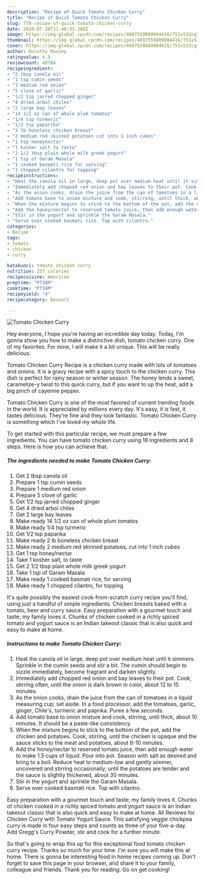 ```yaml
---
description: "Recipe of Quick Tomato Chicken Curry"
title: "Recipe of Quick Tomato Chicken Curry"
slug: 778-recipe-of-quick-tomato-chicken-curry
date: 2020-07-30T21:40:53.288Z
image: https://img-global.cpcdn.com/recipes/4697559889084416/751x532cq70/tomato-chicken-curry-recipe-main-photo.jpg
thumbnail: https://img-global.cpcdn.com/recipes/4697559889084416/751x532cq70/tomato-chicken-curry-recipe-main-photo.jpg
cover: https://img-global.cpcdn.com/recipes/4697559889084416/751x532cq70/tomato-chicken-curry-recipe-main-photo.jpg
author: Dorothy Massey
ratingvalue: 4.9
reviewcount: 40784
recipeingredient:
- "2 tbsp canola oil"
- "1 tsp cumin seeds"
- "1 medium red onion"
- "5 clove of garlic"
- "1/2 tsp jarred chopped ginger"
- "4 dried arbol chiles"
- "2 large bay leaves"
- "14 1/2 oz can of whole plum tomatos"
- "1/4 tsp turmeric"
- "1/2 tsp paparika"
- "2 lb boneless chicken breast"
- "2 medium red skinned potatoes cut into 1 inch cubes"
- "1 tsp honeynectar"
- "1 kosher salt to taste"
- "2 1/2 tbsp plain whole milk greek yogurt"
- "1 tsp of Garam Masala"
- "1 cooked basmati rice for serving"
- "1 chopped cilantro for topping"
recipeinstructions:
- "Heat the canola oil in large, deep pot over medium heat until it simmers. Sprinkle in the cumin seeds and stir a bit. The cumin should begin to sizzle immediately, become fragrant and darken slightly."
- "Immediately add chopped red onion and bay leaves to their pot. Cook, stirring often, until the onion is dark brown in color, about 12 to 15 minutes."
- "As the onion cooks, drain the juice from the can of tomatoes in a liquid measuring cup; set aside. In a food processor, add the tomatoes, garlic, ginger, Chile&#39;s, turmeric and paprika. Puree a few seconds."
- "Add tomato base to onion mixture and cook, stirring, until thick, about 10 minutes. It should be a paste-like consistency."
- "When the mixture begins to stick to the bottom of the pot, add the chicken and potatoes. Cook, stirring, until the chicken is opaque and the sauce sticks to the meat and potatoes, about 8-10 minutes."
- "Add the honey/nectar to reserved tomato juice, then add enough water to make 1.5 cups of liquid. Pour into pot. Season with salt as desired and bring to a boil. Reduce heat to medium-low and gently simmer, uncovered and stirring occasionally, until the potatoes are tender and the sauce is slightly thickened, about 30 minutes."
- "Stir in the yogurt and sprinkle the Garam Masala."
- "Serve over cooked basmati rice. Top with cilantro."
categories:
- Recipe
tags:
- tomato
- chicken
- curry

katakunci: tomato chicken curry 
nutrition: 257 calories
recipecuisine: American
preptime: "PT28M"
cooktime: "PT34M"
recipeyield: "4"
recipecategory: Dessert

---
```



![Tomato Chicken Curry](https://img-global.cpcdn.com/recipes/4697559889084416/751x532cq70/tomato-chicken-curry-recipe-main-photo.jpg)

Hey everyone, I hope you're having an incredible day today. Today, I'm gonna show you how to make a distinctive dish, tomato chicken curry. One of my favorites. For mine, I will make it a bit unique. This will be really delicious.

Tomato Chicken Curry Recipe is a chicken curry made with lots of tomatoes and onions. It is a gravy recipe with a spicy touch to the chicken curry. This dish is perfect for rainy season or winter season. The honey lends a sweet, caramelize-y twist to this quick curry, but if you want to up the heat, add a big pinch of cayenne pepper.

Tomato Chicken Curry is one of the most favored of current trending foods in the world. It is appreciated by millions every day. It's easy, it is fast, it tastes delicious. They're fine and they look fantastic. Tomato Chicken Curry is something which I've loved my whole life.


To get started with this particular recipe, we must prepare a few ingredients. You can have tomato chicken curry using 18 ingredients and 8 steps. Here is how you can achieve that.

<!--inarticleads1-->

##### The ingredients needed to make Tomato Chicken Curry:

1. Get 2 tbsp canola oil
1. Prepare 1 tsp cumin seeds
1. Prepare 1 medium red onion
1. Prepare 5 clove of garlic
1. Get 1/2 tsp jarred chopped ginger
1. Get 4 dried arbol chiles
1. Get 2 large bay leaves
1. Make ready 14 1/2 oz can of whole plum tomatos
1. Make ready 1/4 tsp turmeric
1. Get 1/2 tsp paparika
1. Make ready 2 lb boneless chicken breast
1. Make ready 2 medium red skinned potatoes, cut into 1 inch cubes
1. Get 1 tsp honey/nectar
1. Take 1 kosher salt, to taste
1. Get 2 1/2 tbsp plain whole milk greek yogurt
1. Take 1 tsp of Garam Masala
1. Make ready 1 cooked basmati rice, for serving
1. Make ready 1 chopped cilantro, for topping


It&#39;s quite possibly the easiest cook-from-scratch curry recipe you&#39;ll find, using just a handful of simple ingredients. Chicken breasts baked with a tomato, beer and curry sauce. Easy preparation with a gourmet touch and taste; my family loves it. Chunks of chicken cooked in a richly spiced tomato and yogurt sauce is an Indian takeout classic that is also quick and easy to make at home. 

<!--inarticleads2-->

##### Instructions to make Tomato Chicken Curry:

1. Heat the canola oil in large, deep pot over medium heat until it simmers. Sprinkle in the cumin seeds and stir a bit. The cumin should begin to sizzle immediately, become fragrant and darken slightly.
1. Immediately add chopped red onion and bay leaves to their pot. Cook, stirring often, until the onion is dark brown in color, about 12 to 15 minutes.
1. As the onion cooks, drain the juice from the can of tomatoes in a liquid measuring cup; set aside. In a food processor, add the tomatoes, garlic, ginger, Chile&#39;s, turmeric and paprika. Puree a few seconds.
1. Add tomato base to onion mixture and cook, stirring, until thick, about 10 minutes. It should be a paste-like consistency.
1. When the mixture begins to stick to the bottom of the pot, add the chicken and potatoes. Cook, stirring, until the chicken is opaque and the sauce sticks to the meat and potatoes, about 8-10 minutes.
1. Add the honey/nectar to reserved tomato juice, then add enough water to make 1.5 cups of liquid. Pour into pot. Season with salt as desired and bring to a boil. Reduce heat to medium-low and gently simmer, uncovered and stirring occasionally, until the potatoes are tender and the sauce is slightly thickened, about 30 minutes.
1. Stir in the yogurt and sprinkle the Garam Masala.
1. Serve over cooked basmati rice. Top with cilantro.


Easy preparation with a gourmet touch and taste; my family loves it. Chunks of chicken cooked in a richly spiced tomato and yogurt sauce is an Indian takeout classic that is also quick and easy to make at home. All Reviews for Chicken Curry with Tomato Yogurt Sauce. This satisfying veggie chickpea curry is made in four easy steps and counts as three of your five-a-day. Add Gregg&#39;s Curry Powder, stir and cook for a further minute. 

So that's going to wrap this up for this exceptional food tomato chicken curry recipe. Thanks so much for your time. I'm sure you will make this at home. There is gonna be interesting food in home recipes coming up. Don't forget to save this page in your browser, and share it to your family, colleague and friends. Thank you for reading. Go on get cooking!
